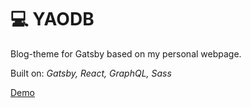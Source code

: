 # 💻 YAODB

Blog-theme for Gatsby based on my personal webpage.

Built on: *Gatsby, React, GraphQL, Sass*

[Demo](https://www.simonbliznyuk.com)
